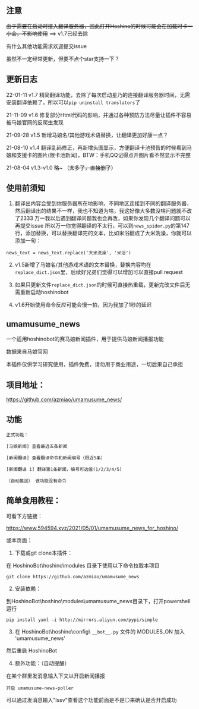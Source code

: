 
## 注意

~~由于需要在启动时接入翻译服务器，因此打开Hoshino的时候可能会在加载时卡一小会，不影响使用~~  ==>  v1.7已经去除

有什么其他功能需求欢迎提交issue

虽然不一定经常更新，但要不点个star支持一下？

## 更新日志

22-01-11    v1.7    精简翻译功能，去除了每次启动星乃的连接翻译服务器时间，无需安装翻译依赖了，所以可以`pip uninstall translators`了

21-11-09    v1.6    修复部分Html代码的影响，并通过各种预防方法尽量让插件不容易被马娘官网的反爬虫发现

21-09-28    v1.5    新增马娘名/其他游戏术语替换，让翻译更加好康一点？

21-08-10    v1.4    翻译乱码修正，再新增头图显示，方便翻译卡池预告的时候看到马娘和支援卡的图片(限卡池新闻)，BTW：手机QQ记得点开图片看不然显示不完整

21-08-04    v1.3-v1.0    略~ （~~太多了，直接删了~~）

## 使用前须知

1. 翻译出内容会受到你服务器所在地影响，不同地区连接到不同的翻译服务器，然后翻译出的结果不一样，我也不知道为啥，我这好像大多数没啥问题就不改了2333
    万一我以后遇到翻译问题我也会再改，如果你发现几个翻译问题可以再提交issue
    所以万一你觉得翻译的不太行，可以到`news_spider.py`的第147行，添加替换，可以替换翻译完的文本，比如米浴翻成了大米洗澡，你就可以添加一句：
```
news_text = news_text.replace('大米洗澡', '米浴')
```

2. v1.5新增了马娘名/其他游戏术语的文本替换，替换内容均在`replace_dict.json`里，后续好兄弟们觉得可以增加可以直接pull request

3. 如果只更新文件`replace_dict.json`的时候可直接热重载，更新完改文件后无需重新启动hoshinobot

4. v1.6开始使用命令反应可能会慢一拍，因为我加了1秒的延迟

## umamusume_news

一个适用hoshinobot的赛马娘新闻插件，用于提供马娘新闻播报功能

数据来自马娘官网

本插件仅供学习研究使用，插件免费，请勿用于商业用途，一切后果自己承担

## 项目地址：
https://github.com/azmiao/umamusume_news/

## 功能
```
正式功能：

[马娘新闻] 查看最近五条新闻

[新闻翻译] 查看翻译命令和新闻编号（限近5条）

[新闻翻译 1] 翻译第1条新闻，编号可选值(1/2/3/4/5)

（自动推送） 该功能没有命令
```
## 简单食用教程：

可看下方链接：

https://www.594594.xyz/2021/05/01/umamusume_news_for_hoshino/

或本页面：

1. 下载或git clone本插件：

在 HoshinoBot\hoshino\modules 目录下使用以下命令拉取本项目
```
git clone https://github.com/azmiao/umamusume_news
```

2. 安装依赖：

到HoshinoBot\hoshino\modules\umamusume_news目录下，打开powershell运行
```
pip install yaml -i http://mirrors.aliyun.com/pypi/simple
```

3. 在 HoshinoBot\hoshino\config\ `__bot__.py` 文件的 MODULES_ON 加入 'umamusume_news'

然后重启 HoshinoBot

4. 额外功能：（自动提醒）

在某个群里发消息输入下文以开启新闻播报
```
开启 umamusume-news-poller
```
可以通过发消息输入"lssv"查看这个功能前面是不是⚪来确认是否开启成功